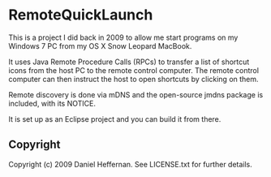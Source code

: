 RemoteQuickLaunch
=================

This is a project I did back in 2009 to allow me start programs on my Windows 7 PC from my OS X Snow Leopard MacBook.

It uses Java Remote Procedure Calls (RPCs) to transfer a list of shortcut icons from the host PC to the remote control computer. The remote control computer can then instruct the host to open shortcuts by clicking on them.

Remote discovery is done via mDNS and the open-source jmdns package is included, with its NOTICE.

It is set up as an Eclipse project and you can build it from there.

Copyright
---------
Copyright (c) 2009 Daniel Heffernan. See LICENSE.txt for further details.
